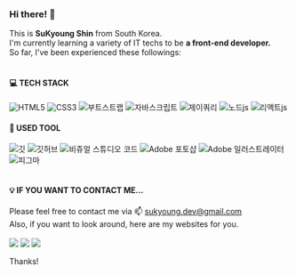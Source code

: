 ### Hi there! 👋

This is <b>SuKyoung Shin</b> from South Korea.<br>
I'm currently learning a variety of IT techs to be <b>a front-end developer.</b><br>
So far, I've been experienced these followings: <br><br>


#### 💻 TECH STACK
<div style="text-align:left;">
<img src="https://img.shields.io/badge/-HTML5-%23E34F26?&logo=html5&logoColor=white" alt="HTML5">
<img src="https://img.shields.io/badge/-CSS3-%231572B6?&logo=css3&logoColor=white" alt="CSS3">
<img src="https://img.shields.io/badge/-Bootstrap-%237952B3?&logo=bootstrap&logoColor=white" alt="부트스트랩">

<img src="https://img.shields.io/badge/-JavaScript-%23F7DF1E?&logo=JavaScript&logoColor=white" alt="자바스크립트">
<img src="https://img.shields.io/badge/-jQuery-%230769AD?&logo=jquery&logoColor=white" alt="제이쿼리">
<img src="https://img.shields.io/badge/-Node.js-%23339933?&logo=node&logoColor=white" alt="노드js">
<img src="https://img.shields.io/badge/-React.js-%2361DAFB?&logo=react&logoColor=white" alt="리액트js">
</div>

#### 🎨 USED TOOL
<div style="text-align:left;">
<img src="https://img.shields.io/badge/-Git-%23F05032?&logo=git&logoColor=white" alt="깃">
<img src="https://img.shields.io/badge/-GitHub-%23181717?&logo=github&logoColor=white" alt="깃허브">
<img src="https://img.shields.io/badge/-Visual%20Studio%20Code-%23007ACC?&logo=visualstudiocode&logoColor=white" alt="비쥬얼 스튜디오 코드">
<img src="https://img.shields.io/badge/-Photoshop-%2331A8FF?&logo=adobephotoshop&logoColor=white" alt="Adobe 포토샵">
<img src="https://img.shields.io/badge/-Illustrator-%23FF9A00?&logo=adobeillustrator&logoColor=white" alt="Adobe 일러스트레이터">
<img src="https://img.shields.io/badge/-Figma-%23F24E1E?&logo=figma&logoColor=white" alt="피그마">
</div>
<br>

#### 💡 IF YOU WANT TO CONTACT ME...

Please feel free to contact me via 📫 sukyoung.dev@gmail.com <br>
Also, if you want to look around, here are my websites for you. <br><br>
<a href="https://velog.io/@sukyoungshin" target="_blank"><img src="https://img.shields.io/badge/Velog-20c997?style=flat-square&logo=Vimeo&logoColor=white"/></a>
<a href="https://github.com/sukyoungshin" target="_blank"><img src="https://img.shields.io/badge/-GitHub-%23181717?&logo=github&logoColor=white"></a>
<a href="https://codepen.io/sukyoungshin" target="_blank"><img src="https://img.shields.io/badge/-Codepen-%23000000?&logo=codepen&logoColor=white"></a><br>

Thanks!
